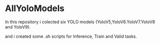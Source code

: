 # AllYoloModels
In this repository i colected six YOLO models (YoloV5,YoloV6.YoloV7.YoloV8 and YoloV9).




and i created some .sh scripts for Inference, Train and Valid tasks. 

